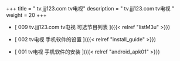 +++
title = "  tv.jjj123.com tv电视"
description = "  tv.jjj123.com tv电视  "
weight = 20
+++



* [  009 tv.jjj123.com tv电视 可选节目列表 ]({{< relref "listM3u" >}})


* [  002 tv电视 手机软件的设置 ]({{< relref "install_guide" >}})


* [  001 tv电视 手机软件的安装 ]({{< relref "android_apk01" >}})

